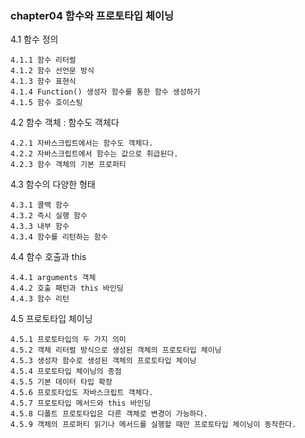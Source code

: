 ### chapter04 함수와 프로토타입 체이닝
4.1 함수 정의

```
4.1.1 함수 리터럴
4.1.2 함수 선언문 방식
4.1.3 함수 표현식
4.1.4 Function() 생성자 함수를 통한 함수 생성하기
4.1.5 함수 호이스팅
```

4.2 함수 객체 : 함수도 객체다

```
4.2.1 자바스크립트에서는 함수도 객체다.
4.2.2 자바스크립트에서 함수는 값으로 취급된다.
4.2.3 함수 객체의 기본 프로퍼티
```

4.3 함수의 다양한 형태

```
4.3.1 콜백 함수
4.3.2 즉시 실행 함수
4.3.3 내부 함수
4.3.4 함수를 리턴하는 함수
```

4.4 함수 호출과 this

```
4.4.1 arguments 객체
4.4.2 호출 패턴과 this 바인딩
4.4.3 함수 리턴
```

4.5 프로토타입 체이닝

```
4.5.1 프로토타입의 두 가지 의미
4.5.2 객체 리터럴 방식으로 생성된 객체의 프로토타입 체이닝
4.5.3 생성자 함수로 생성된 객체의 프로토타입 체이닝
4.5.4 프로토타입 체이닝의 종점
4.5.5 기본 데이터 타입 확장
4.5.6 프로토타입도 자바스크립트 객체다.
4.5.7 프로토타입 메서드와 this 바인딩
4.5.8 디폴트 프로토타입은 다른 객체로 변경이 가능하다.
4.5.9 객체의 프로퍼티 읽기나 메서드를 실행할 때만 프로토타입 체이닝이 동작한다.
```


